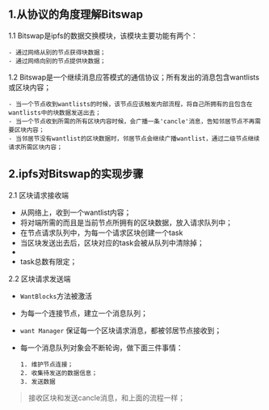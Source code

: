 ## 1.从协议的角度理解Bitswap

1.1 Bitswap是ipfs的数据交换模块，该模块主要功能有两个：

```
- 通过网络从别的节点获得块数据；
- 通过网络向别的节点提供块数据；
```

1.2 Bitswap是一个继续消息应答模式的通信协议；所有发出的消息包含wantlists或区块内容；

```
- 当一个节点收到wantlists的时候，该节点应该触发内部流程，将自己所拥有的且包含在wantlists中的块数据发送出去；
- 当一个节点收到所需的所有区块内容时候，会广播一条'cancle'消息，告知邻居节点不再需要区块内容；
- 当邻居节没有wantlist的区块数据时，邻居节点会继续广播wantlist，通过二级节点继续请求所需区块内容；
```



## 2.ipfs对Bitswap的实现步骤

2.1 区块请求接收端

- 从网络上，收到一个wantlist内容；
- 将对端所需的而且是当前节点所拥有的区块数据，放入请求队列中；
- 在节点请求队列中，为每一个请求区块创建一个task
- 当区块发送出去后，区块对应的task会被从队列中清除掉；
- 
- task总数有限定；

2.2 区块请求发送端

- `WantBlocks`方法被激活

- 为每一个连接节点，建立一个消息队列；

- `want Manager` 保证每一个区块请求消息，都被邻居节点接收到；

- 每一个消息队列对象会不断轮询，做下面三件事情：

  ```
  1. 维护节点连接；
  2. 收集待发送的数据信息；
  3. 发送数据
  ```



> 接收区块和发送cancle消息，和上面的流程一样；